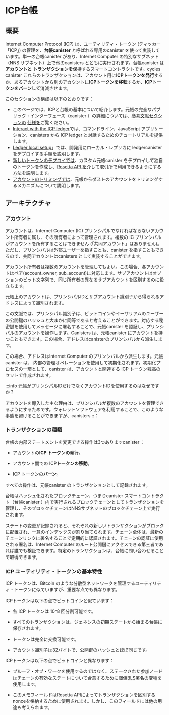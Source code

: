 # ICP台帳

## 概要

Internet Computer Protocol (ICP) は、ユーティリティ・トークン (ティッカー「ICP」) の管理を、**台帳canister** と呼ばれる専用のcanister を使って実装しています。単一の台帳canister があり、Internet Computer の特別なサブネット（NNS サブネット）上で他のcanisters とともに実行されます。台帳canister は**アカウントと** **トランザクションを**保持するスマートコントラクトです。cycles canister これらのトランザクションは、アカウント用に**ICPトークンを発行**するか、あるアカウントから別のアカウントに**ICPトークンを移転**するか、**ICPトークンをバーンして**消滅させます。

このセクションの構成は以下のとおりです：

- このページでは、ICPと台帳の基本について紹介します。元帳の完全なパブリック・インターフェース（canister ）の詳細については、[参考文献セクションの](/docs/current/references/) [仕様を](/docs/current/references/ledger)ご覧ください。
- [Interact with the ICP ledger](interact-with-ledger.md)では、コマンドライン、JavaScript アプリケーション、canisters から ICP ledger と対話するためのチュートリアルを提供します。
- [Ledger local setup](./ledger-local-setup.md)」では、開発用にローカル・レプリカに ledgercanister をデプロイする手順を説明します。
- [新しいトークンのデプロイでは](./deploy-new-token.md)、カスタム元帳canister をデプロイして独自のトークンを作成し、[Rosetta API を](../rosetta/)介して取引所で利用できるようにする方法を説明します。
- [アカウントのトリミングでは](./collecting-dust.md)、元帳からダストのアカウントをトリミングするメカニズムについて説明します。

## アーキテクチャ

### アカウント

アカウントは、Internet Computer (IC) プリンシパルでなければならないアカウント所有者に属し、その所有者によって管理されます。複数の IC プリンシパルがアカウントを所有することはできません (「共同アカウント」はありません)。ただし、プリンシパルは外部ユーザーを指すことも、canister を指すこともできるので、共同アカウントはcanisters として実装することができます。

アカウント所有者は複数のアカウントを管理してもよい。この場合、各アカウントはペア(account\_owner, sub\_account)に対応します。サブアカウントはオプションのビット文字列で、同じ所有者の異なるサブアカウントを区別するのに役立ちます。

元帳上のアカウントは、プリンシパルIDとサブアカウント識別子から得られるアドレスによって識別されます。

この文脈では、プリンシパル識別子は、ビットコインやイーサリアムのユーザーの公開鍵のハッシュと大まかに同等であると考えることができます。対応する秘密鍵を使用してメッセージに署名することで、元帳canister を認証し、プリンシパルのアカウントを操作します。Canisters は、元帳canister にアカウントを持つこともできます。この場合、アドレスはcanisterのプリンシパルから派生します。

この場合、アドレスはInternet Computer のプリンシパルから派生します。元帳canister は、 内部の管理オペレーションを使用して初期化されます。初期化プロセスの一環として、canister は、アカウントと関連する ICP トークン残高のセットで作成されます。

:::info 元帳がプリンシパルIDだけでなくアカウントIDを使用するのはなぜですか？

アカウントを導入した主な理由は、プリンシパルが複数のアカウントを管理できるようにするためです。ウォレットソフトウェアを利用することで、このような事態を避けることができますが、canisters
 ::：

### トランザクションの種類

台帳の内部ステートメントを変更できる操作は3つありますcanister ：

- アカウントの**ICP トークンの**発行。

- アカウント間での ICP**トークンの移動**。

- ICP トークンの**バーン**。

すべての操作は、元帳canister のトランザクションとして記録されます。

台帳はハッシュ化されたブロックチェーン、つまりcanister スマートコントラクト（台帳canister ）内で実行されるブロックチェーンとしてトランザクションを管理し、そのブロックチェーンはNNSサブネットのブロックチェーン上で実行されます。

ステートの変更が記録されると、それぞれの新しいトランザクションがブロックに配置され、一意のインデックスが割り当てられます。チェーン全体は、最新のチェーンリンクに署名することで定期的に認証されます。チェーンの認証に使用される署名は、Internet Computer のルート公開鍵にアクセスできる第三者であれば誰でも検証できます。特定のトランザクションは、台帳に問い合わせることで取得できます。

### ICP ユーティリティ・トークンの基本特性

ICP トークンは、Bitcoin のような分散型ネットワークを管理するユーティリティ・トークンに似ていますが、重要な点でも異なります。

ICPトークンは以下の点でビットコインと似ています：

- 各 ICP トークンは 10^8 回分割可能です。

- すべてのトランザクションは、ジェネシスの初期ステートから始まる台帳に保存されます。

- トークンは完全に交換可能です。

- アカウント識別子は32バイトで、公開鍵のハッシュとほぼ同じです。

ICPトークンは以下の点でビットコインと異なります：

- プルーフ・オブ・ワークを使用するのではなく、ステークされた参加ノードはチェーンの有効なステートについて合意するために閾値BLS署名の変種を使用します。

- このメモフィールドはRosetta APIによってトランザクションを区別するnonceを格納するために使用されます。しかし、このフィールドには他の用途も考えられます。

<!---
# The ICP ledger

## Overview

The Internet Computer Protocol (ICP) implements management of its utility token (ticker "ICP") using a specialized canister, called the **ledger canister**. There is a single ledger canister which runs alongside other canisters on a special subnet of the Internet Computer - the NNS subnet. The ledger canister is a smart contract that holds **accounts** and **transactions**. These transactions either **mint ICP tokens** for accounts, **transfer ICP tokens** from one account to another, or **burn ICP tokens**, eliminating them from existence, e.g. while converting ICP tokens to cycles. The ledger canister maintains a traceable history of all transactions starting from its genesis state (initial state). 

This section is structured as follows:

- This page provides an introduction to the basics of ICP and the ledger. For a more detailed explanation of the complete public interface of the ledger canister head over to the [specification](/docs/current/references/ledger) in the [references section](/docs/current/references/).
- [Interact with the ICP ledger](interact-with-ledger.md) provides hands on tutorials to interact with the ICP ledger from the command line, JavaScript applications and from canisters.
- [Ledger local setup](./ledger-local-setup.md) walks you through the steps to deploy a ledger canister to your local replica for development.
- [Deploy new token](./deploy-new-token.md) explains how you can create your own token by deploying a custom ledger canister and make it available to exchanges via the [Rosetta API](../rosetta/).
- [Account trimming](./collecting-dust.md) explains the mechanism to trim the dust accounts from the ledger.

## Architecture

### Accounts

An account belongs to and is controlled by the account owner who must be an Internet Computer (IC) principal. No account can be owned by two or more IC principals (no "joint accounts"). However, since a principal can refer to an external user as well as to a canister, joint accounts can be implemented as canisters.

An account owner may control more than one account. In this case, each account corresponds to a pair (account_owner, sub_account). The sub-account is an optional bitstring which helps distinguish between the different sub-accounts of the same owner.

An account on the ledger is identified by its address, which is derived from the principal ID and sub-account identifier.

In this context, you can think of principal identifiers as a rough equivalent to the hash of a user’s public key for Bitcoin or Ethereum. You use the corresponding secret key to sign messages and therefore authenticate to the ledger canister and operate on the principal’s account. Canisters can also have accounts in the ledger canister, in which case the address is derived from the canister’s principal.

The ledger canister is initialized using administrative operations that are internal to the Internet Computer. As part of the initialization process, the canister is created with the set of accounts and associated ICP token balances.

:::info Why does the ledger use Account IDs and not just Principal IDs?

The main reason for introducing accounts was to allow a principal to control multiple accounts. While this could be abstracted away for a user by a the wallet software, this is not possible for canisters.
:::

### Transaction types

There are three operations that can change the internal state of the ledger canister:

-   **Minting ICP tokens** for accounts.

-   **Transferring ICP tokens** between accounts.

-   **Burning ICP tokens**.

All operations are recorded as transactions in the ledger canister.

The ledger maintains the transactions as a hashed blockchain, i.e., a blockchain running inside a canister smart contract (the ledger canister), which in turn is running on the NNS subnet blockchain.

As state changes are recorded, each new transaction is placed in a block and assigned a unique index. The entire chain is regularly authenticated by signing the latest chain link. The signature used to authenticate the chain can be verified by any third party who has access to the root public key of the Internet Computer. Specific transactions can be retrieved by querying the ledger.


### Basic properties for ICP utility tokens

The ICP token is similar to utility tokens governing decentralized networks such as Bitcoin, but also differs in important ways.

The ICP token is similar to Bitcoin in the following ways:

-   Each ICP token is divisible 10^8 times.

-   All transactions are stored in the ledger starting with the genesis initial state.

-   Tokens are entirely fungible.

-   Account identifiers are 32 bytes and are roughly the equivalent of the hash of a public key, optionally together with some additional sub-account specifier.

The ICP token differs from Bitcoin in the following ways:

-   Rather than using proof of work, staked participant nodes use a variant of threshold BLS signatures to agree on a valid state of the chain.

-   Any transaction can store an 8-byte memo — this memo field is used by the Rosetta API to store the nonce that distinguishes between transactions. However, other uses for the field are possible.

-->
